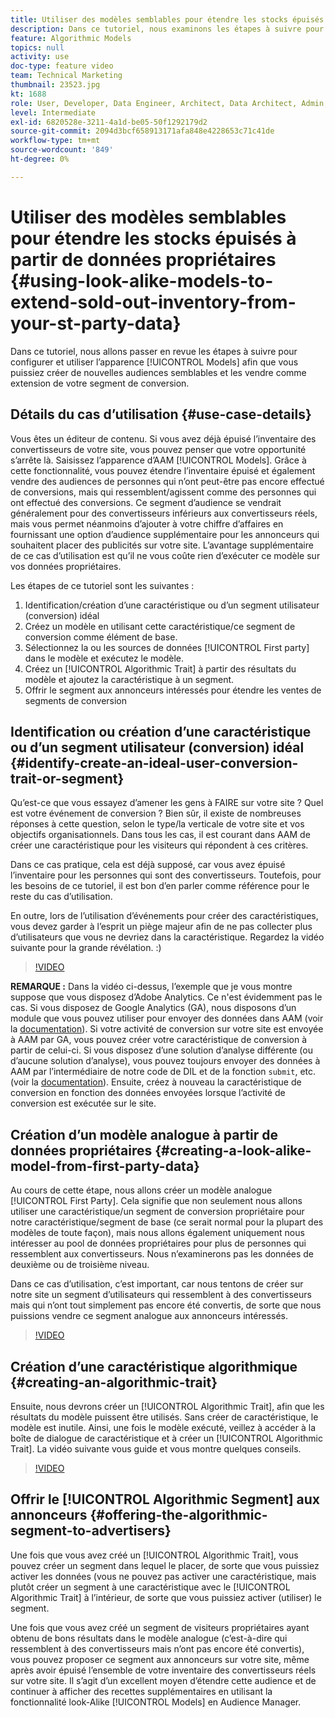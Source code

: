 ```yaml
---
title: Utiliser des modèles semblables pour étendre les stocks épuisés à partir de données propriétaires
description: Dans ce tutoriel, nous examinons les étapes à suivre pour configurer et utiliser des modèles semblables, de sorte que vous puissiez créer de nouvelles audiences semblables et les vendre comme extension de votre segment de conversion.
feature: Algorithmic Models
topics: null
activity: use
doc-type: feature video
team: Technical Marketing
thumbnail: 23523.jpg
kt: 1688
role: User, Developer, Data Engineer, Architect, Data Architect, Admin, Leader
level: Intermediate
exl-id: 6820528e-3211-4a1d-be05-50f1292179d2
source-git-commit: 2094d3bcf658913171afa848e4228653c71c41de
workflow-type: tm+mt
source-wordcount: '849'
ht-degree: 0%

---
```


# Utiliser des modèles semblables pour étendre les stocks épuisés à partir de données propriétaires {#using-look-alike-models-to-extend-sold-out-inventory-from-your-st-party-data}

Dans ce tutoriel, nous allons passer en revue les étapes à suivre pour configurer et utiliser l’apparence [!UICONTROL Models] afin que vous puissiez créer de nouvelles audiences semblables et les vendre comme extension de votre segment de conversion.

## Détails du cas d’utilisation {#use-case-details}

Vous êtes un éditeur de contenu. Si vous avez déjà épuisé l’inventaire des convertisseurs de votre site, vous pouvez penser que votre opportunité s’arrête là. Saisissez l’apparence d’AAM [!UICONTROL Models]. Grâce à cette fonctionnalité, vous pouvez étendre l’inventaire épuisé et également vendre des audiences de personnes qui n’ont peut-être pas encore effectué de conversions, mais qui ressemblent/agissent comme des personnes qui ont effectué des conversions. Ce segment d’audience se vendrait généralement pour des convertisseurs inférieurs aux convertisseurs réels, mais vous permet néanmoins d’ajouter à votre chiffre d’affaires en fournissant une option d’audience supplémentaire pour les annonceurs qui souhaitent placer des publicités sur votre site. L’avantage supplémentaire de ce cas d’utilisation est qu’il ne vous coûte rien d’exécuter ce modèle sur vos données propriétaires.

Les étapes de ce tutoriel sont les suivantes :

1. Identification/création d’une caractéristique ou d’un segment utilisateur (conversion) idéal
1. Créez un modèle en utilisant cette caractéristique/ce segment de conversion comme élément de base.
1. Sélectionnez la ou les sources de données [!UICONTROL First party] dans le modèle et exécutez le modèle.
1. Créez un [!UICONTROL Algorithmic Trait] à partir des résultats du modèle et ajoutez la caractéristique à un segment.
1. Offrir le segment aux annonceurs intéressés pour étendre les ventes de segments de conversion

## Identification ou création d’une caractéristique ou d’un segment utilisateur (conversion) idéal {#identify-create-an-ideal-user-conversion-trait-or-segment}

Qu’est-ce que vous essayez d’amener les gens à FAIRE sur votre site ? Quel est votre événement de conversion ? Bien sûr, il existe de nombreuses réponses à cette question, selon le type/la verticale de votre site et vos objectifs organisationnels. Dans tous les cas, il est courant dans AAM de créer une caractéristique pour les visiteurs qui répondent à ces critères.

Dans ce cas pratique, cela est déjà supposé, car vous avez épuisé l’inventaire pour les personnes qui sont des convertisseurs. Toutefois, pour les besoins de ce tutoriel, il est bon d’en parler comme référence pour le reste du cas d’utilisation.

En outre, lors de l’utilisation d’événements pour créer des caractéristiques, vous devez garder à l’esprit un piège majeur afin de ne pas collecter plus d’utilisateurs que vous ne devriez dans la caractéristique. Regardez la vidéo suivante pour la grande révélation. :)

>[!VIDEO](https://video.tv.adobe.com/v/23431/?quality=12)

**REMARQUE :** Dans la vidéo ci-dessus, l’exemple que je vous montre suppose que vous disposez d’Adobe Analytics. Ce n&#39;est évidemment pas le cas. Si vous disposez de Google Analytics (GA), nous disposons d’un module que vous pouvez utiliser pour envoyer des données dans AAM (voir la [documentation](https://experienceleague.adobe.com/docs/audience-manager/user-guide/dil-api/dil-overview.html)). Si votre activité de conversion sur votre site est envoyée à AAM par GA, vous pouvez créer votre caractéristique de conversion à partir de celui-ci. Si vous disposez d’une solution d’analyse différente (ou d’aucune solution d’analyse), vous pouvez toujours envoyer des données à AAM par l’intermédiaire de notre code de DIL et de la fonction `submit`, etc. (voir la [documentation](https://experienceleague.adobe.com/docs/audience-manager/user-guide/dil-api/dil-modules.html)). Ensuite, créez à nouveau la caractéristique de conversion en fonction des données envoyées lorsque l’activité de conversion est exécutée sur le site.

## Création d’un modèle analogue à partir de données propriétaires {#creating-a-look-alike-model-from-first-party-data}

Au cours de cette étape, nous allons créer un modèle analogue [!UICONTROL First Party]. Cela signifie que non seulement nous allons utiliser une caractéristique/un segment de conversion propriétaire pour notre caractéristique/segment de base (ce serait normal pour la plupart des modèles de toute façon), mais nous allons également uniquement nous intéresser au pool de données propriétaires pour plus de personnes qui ressemblent aux convertisseurs. Nous n’examinerons pas les données de deuxième ou de troisième niveau.

Dans ce cas d’utilisation, c’est important, car nous tentons de créer sur notre site un segment d’utilisateurs qui ressemblent à des convertisseurs mais qui n’ont tout simplement pas encore été convertis, de sorte que nous puissions vendre ce segment analogue aux annonceurs intéressés.

>[!VIDEO](https://video.tv.adobe.com/v/23504/?quality-12)

## Création d’une caractéristique algorithmique {#creating-an-algorithmic-trait}

Ensuite, nous devrons créer un [!UICONTROL Algorithmic Trait], afin que les résultats du modèle puissent être utilisés. Sans créer de caractéristique, le modèle est inutile. Ainsi, une fois le modèle exécuté, veillez à accéder à la boîte de dialogue de caractéristique et à créer un [!UICONTROL Algorithmic Trait]. La vidéo suivante vous guide et vous montre quelques conseils.

>[!VIDEO](https://video.tv.adobe.com/v/23523/?quality=12)

## Offrir le [!UICONTROL Algorithmic Segment] aux annonceurs {#offering-the-algorithmic-segment-to-advertisers}

Une fois que vous avez créé un [!UICONTROL Algorithmic Trait], vous pouvez créer un segment dans lequel le placer, de sorte que vous puissiez activer les données (vous ne pouvez pas activer une caractéristique, mais plutôt créer un segment à une caractéristique avec le [!UICONTROL Algorithmic Trait] à l’intérieur, de sorte que vous puissiez activer (utiliser) le segment.

Une fois que vous avez créé un segment de visiteurs propriétaires ayant obtenu de bons résultats dans le modèle analogue (c’est-à-dire qui ressemblent à des convertisseurs mais n’ont pas encore été convertis), vous pouvez proposer ce segment aux annonceurs sur votre site, même après avoir épuisé l’ensemble de votre inventaire des convertisseurs réels sur votre site. Il s’agit d’un excellent moyen d’étendre cette audience et de continuer à afficher des recettes supplémentaires en utilisant la fonctionnalité look-Alike [!UICONTROL Models] en Audience Manager.

